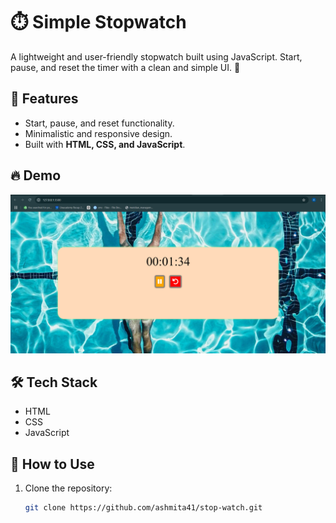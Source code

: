 # ⏱️ Simple Stopwatch  

A lightweight and user-friendly stopwatch built using JavaScript. Start, pause, and reset the timer with a clean and simple UI. 🚀  

## 📌 Features  
- Start, pause, and reset functionality.  
- Minimalistic and responsive design.  
- Built with **HTML, CSS, and JavaScript**.  

## 🔥 Demo  
![Stopwatch Screenshot](img/stop-watch.png)  

## 🛠️ Tech Stack  
- HTML  
- CSS  
- JavaScript  

## 🎯 How to Use  
1. Clone the repository:  
   ```sh
   git clone https://github.com/ashmita41/stop-watch.git
